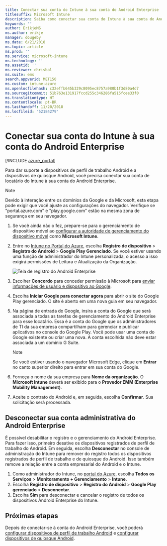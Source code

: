 ```yaml
---
title: Conectar sua conta do Intune à sua conta do Android Enterprise
titlesuffix: Microsoft Intune
description: Saiba como conectar sua conta do Intune à sua conta do Android Enterprise.
keywords: ''
author: ErikjeMS
ms.author: erikje
manager: dougeby
ms.date: 6/21/2018
ms.topic: article
ms.prod: ''
ms.service: microsoft-intune
ms.technology: ''
ms.assetid: ''
ms.reviewer: chrisbal
ms.suite: ems
search.appverid: MET150
ms.custom: intune-azure
ms.openlocfilehash: c32effb645b329c8095ec8757a980b1f3d80a4d7
ms.sourcegitcommit: 51b763e131917fccd255c346286fa515fcee33f0
ms.translationtype: HT
ms.contentlocale: pt-BR
ms.lasthandoff: 11/20/2018
ms.locfileid: "52184279"
---
```

# <a name="connect-your-intune-account-to-your-android-enterprise-account"></a>Conectar sua conta do Intune à sua conta do Android Enterprise

[!INCLUDE [azure_portal](./includes/azure_portal.md)]

Para dar suporte a dispositivos de perfil de trabalho Android e a dispositivos de quiosque Android, você precisa conectar sua conta de locatário do Intune à sua conta do Android Enterprise. 

> [!NOTE]
> Devido à interação entre os domínios da Google e da Microsoft, esta etapa pode exigir que você ajuste as configurações do navegador.  Verifique se "portal.azure.com" e "play.google.com" estão na mesma zona de segurança em seu navegador.

1. Se você ainda não o fez, prepare-se para o gerenciamento de dispositivo móvel ao [configurar a autoridade de gerenciamento do dispositivo móvel](mdm-authority-set.md) como **Microsoft Intune**.
2. Entre no [Intune no Portal do Azure](https://aka.ms/intuneportal), escolha **Registro de dispositivo** > **Registro do Android** > **Google Play Gerenciado**.  Se você estiver usando uma função de administrador do Intune personalizada, o acesso a isso exigirá permissões de Leitura e Atualização da Organização.
   
   ![Tela de registro do Android Enterprise](./media/android-work-bind.png)

3. Escolher **Concordo** para conceder permissão à Microsoft para [enviar informações de usuário e dispositivo ao Google](data-intune-sends-to-google.md). 
   
4. Escolha **Iniciar Google para conectar agora** para abrir o site do Google Play gerenciado. O site é aberto em uma nova guia em seu navegador.
  
5. Na página de entrada do Google, insira a conta do Google que será associada a todas as tarefas de gerenciamento do Android Enterprise para esse locatário. Essa é a conta do Google que os administradores de TI da sua empresa compartilham para gerenciar e publicar aplicativos no console do Google Play. Você pode usar uma conta do Google existente ou criar uma nova. A conta escolhida não deve estar associada a um domínio G Suite.
    
    > [!Note]
    > Se você estiver usando o navegador Microsoft Edge, clique em **Entrar** no canto superior direito para entrar em sua conta do Google.

6. Forneça o nome da sua empresa para **Nome da organização**. O **Microsoft Intune** deverá ser exibido para o **Provedor EMM (Enterprise Mobility Management)**.

7. Aceite o contrato do Android e, em seguida, escolha **Confirmar**. Sua solicitação será processada.

## <a name="disconnect-your-android-enterprise-administrative-account"></a>Desconectar sua conta administrativa do Android Enterprise

É possível desabilitar o registro e o gerenciamento do Android Enterprise. Para fazer isso, primeiro desative os dispositivos registrados de perfil de trabalho do Android. Em seguida, escolha **Desconectar** no console de administração do Intune para remover do registro todos os dispositivos registrados de perfil de trabalho e de quiosque do Android. Isso também remove a relação entre a conta empresarial do Android e o Intune.

1. Como administrador do Intune, no [portal do Azure](https://portal.azure.com), escolha **Todos os Serviços** > **Monitoramento + Gerenciamento** > **Intune**.
2. Escolha **Registro de dispositivo** > **Registro do Android** > **Google Play gerenciado** > **Desconectar**.
3. Escolha **Sim** para desconectar e cancelar o registro de todos os dispositivos Android Enterprise do Intune.

## <a name="next-steps"></a>Próximas etapas

Depois de conectar-se à conta do Android Enterprise, você poderá [configurar dispositivos de perfil de trabalho Android](android-work-profile-enroll.md) e [configurar dispositivos de quiosque Android](android-kiosk-enroll.md).
